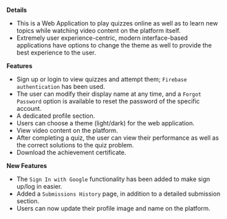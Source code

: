 **Details**

- This is a Web Application to play quizzes online as well as to learn new topics while watching video content on the platform itself.
- Extremely user experience-centric, modern interface-based applications have options to change the theme as well to provide the best experience to the user.

**Features**

- Sign up or login to view quizzes and attempt them; `Firebase authentication` has been used.
- The user can modify their display name at any time, and a `Forgot Password` option is available to reset the password of the specific account.
- A dedicated profile section.
- Users can choose a theme (light/dark) for the web application.
- View video content on the platform.
- After completing a quiz, the user can view their performance as well as the correct solutions to the quiz problem.
- Download the achievement certificate.

**New Features**

- The `Sign In with Google` functionality has been added to make sign up/log in easier.
- Added a `Submissions History` page, in addition to a detailed submission section.
- Users can now update their profile image and name on the platform.

